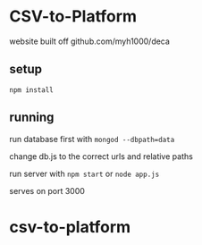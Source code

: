# CSV-to-Platform
website built off github.com/myh1000/deca

## setup
```
npm install
```

## running
run database first with ```mongod --dbpath=data```

change db.js to the correct urls and relative paths

run server with ```npm start``` or ```node app.js```

serves on port 3000

# csv-to-platform
